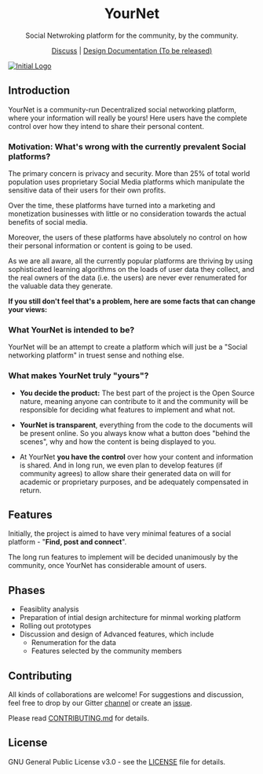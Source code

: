 <h1 align="center">YourNet</h1>

<p align="center">Social Netwroking platform for the community, by the community.</p>

<p align="center"><a href="https://gitter.im/YournetChat">Discuss</a> | <a href="#">Design Documentation (To be released)</a></p>


[![Initial Logo](https://s8.postimg.org/tfvxxiu51/lines-1285363_1280.png)](https://postimg.org/image/5owkfetxt/)


## Introduction

YourNet is a community-run Decentralized social networking platform, where your information will really be yours! Here users have the complete control over how they intend to share their personal content.


### Motivation: What's wrong with the currently prevalent Social platforms?

The primary concern is privacy and security. More than 25% of total world population uses proprietary Social Media platforms which manipulate the sensitive data of their users for their own profits.

Over the time, these platforms have turned into a marketing and monetization businesses with little or no consideration towards the actual benefits of social media.

Moreover, the users of these platforms have absolutely no control on how their personal information or content is going to be used.

As we are all aware, all the currently popular platforms are thriving by using sophisticated learning algorithms on the loads of user data they collect, and the real owners of the data (i.e. the users) are never ever renumerated for the valuable data they generate.

**If you still don't feel that's a problem, here are some facts that can change your views:**


### What YourNet is intended to be?

YourNet will be an attempt to create a platform which will just be a "Social networking platform" in truest sense and nothing else.


### What makes YourNet truly "yours"?

- **You decide the product:** The best part of the project is the Open Source nature, meaning anyone can contribute to it and the community will be responsible for deciding what features to implement and what not.

- **YourNet is transparent**, everything from the code to the documents will be present online. So you always know what a button does "behind the scenes", why and how the content is being displayed to you.

- At YourNet **you have the control** over how your content and information is shared. And in long run, we even plan to develop features (if community agrees) to allow share their generated data on will for academic or proprietary purposes, and be adequately compensated in return.

## Features

Initially, the project is aimed to have very minimal features of a social platform - "**Find, post and connect**".

The long run features to implement will be decided unanimously by the community, once YourNet has considerable amount of users.


## Phases

- Feasiblity analysis
- Preparation of intial design architecture for minmal working platform
- Rolling out prototypes
- Discussion and design of Advanced features, which include
    + Renumeration for the data
    + Features selected by the community members

## Contributing

All kinds of collaborations are welcome! For suggestions and discussion, feel free to drop by our Gitter [channel](https://gitter.im/YournetChat) or create an [issue](https://github.com/satwikkansal/YourNet/issues/new).

Please read [CONTRIBUTING.md](https://github.com/satwikkansal/yournet/blob/master/CONTRIBUTING.md) for details.

## License

GNU General Public License v3.0 - see the [LICENSE](https://github.com/satwikkansal/yournet/blob/master/LICENSE) file for details.
